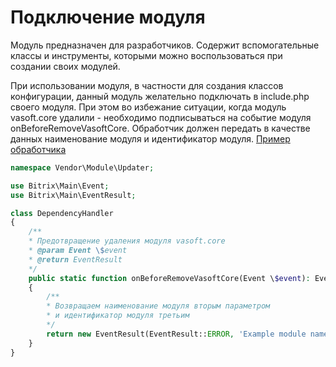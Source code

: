 # Подключение модуля

Модуль предназначен для разработчиков. Содержит вспомогательные классы и инструменты, которыми можно воспользоваться при
создании своих модулей.

При использовании модуля, в частности для создания классов конфигурации, данный модуль желательно подключать в include.php своего модуля. При этом во избежание ситуации, когда модуль vasoft.core удалили - необходимо подписываться на событие модуля onBeforeRemoveVasoftCore. Обработчик должен передать в качестве данных наименование модуля и идентификатор модуля. [Пример обработчика](examples/Updater/DependencyHandler.php)

```php
namespace Vendor\Module\Updater;

use Bitrix\Main\Event;
use Bitrix\Main\EventResult;

class DependencyHandler
{
    /**
    * Предотвращение удаления модуля vasoft.core
    * @param Event \$event
    * @return EventResult
    */
    public static function onBeforeRemoveVasoftCore(Event \$event): EventResult
    {
        /**
        * Возвращаем наименование модуля вторым параметром
        * и идентификатор модуля третьим
        */
        return new EventResult(EventResult::ERROR, 'Example module name', 'vendor.module');
    }
}
```
